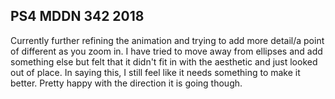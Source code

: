## PS4 MDDN 342 2018

Currently further refining the animation and trying to add more detail/a point of different as you zoom in. I have tried to move away from ellipses and add something else but felt that it didn't fit in with the aesthetic and just looked out of place. In saying this, I still feel like it needs something to make it better. Pretty happy with the direction it is going though. 